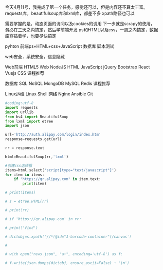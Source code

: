 今天4月11号，我完成了第一个任务，感觉还可以，但是内容还不算太丰富。
requests库，beautifulsoup库和lxml库，都差不多
xpath路径也可以

需要掌握的是，动态页面的访问以及cookies的调用
下一步就是scrapy的使用，务必在三天之内搞定，然后学前端开发
ps和HTML以及css，一周之内搞定，数据库穿插着学，也要尽快搞定

pyhton 前端ps+HTML+css+JavaScript 数据库 脚本测试

web安全，系统安全，信息隐藏

Web前端
HTML5 Web NodeJS HTML JavaScript jQuery Bootstrap React Vuejs CSS
课程推荐

数据库
SQL NoSQL MongoDB MySQL Redis
课程推荐

Linux运维
Linux Shell 网络 Nginx Ansible Git





```python
#coding:utf-8
import requests
import urllib
from bs4 import BeautifulSoup
from lxml import etree
import json

url='http://auth.alipay.com/login/index.htm'
response=requests.get(url)

rr = response.text

html=BeautifulSoup(rr,'lxml')

#创建css选择器
items=html.select('script[type="text/javascript"]')
for item in items:
    if "https://qr.alipay.com" in item.text:
        print(item)

# print(items)

# s = etree.HTML(rr)

# print(rr)

# if 'https://qr.alipay.com' in rr:

# print('find')

# dictobj=s.xpath('//*[@id="J-barcode-container"]/canvas')

#

# with open("news.json", "a+", encoding='utf-8') as f:

# f.write(json.dumps(dictobj, ensure_ascii=False) + '\n')


```

